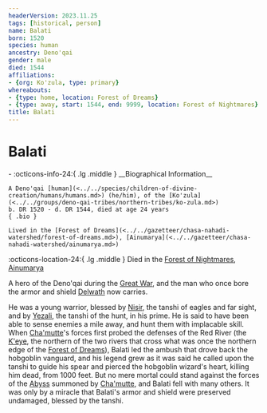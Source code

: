 ```yaml
---
headerVersion: 2023.11.25
tags: [historical, person]
name: Balati
born: 1520
species: human
ancestry: Deno'qai
gender: male
died: 1544
affiliations:
- {org: Ko'zula, type: primary}
whereabouts:
- {type: home, location: Forest of Dreams}
- {type: away, start: 1544, end: 9999, location: Forest of Nightmares}
title: Balati
---
```

# Balati
<div class="grid cards ext-narrow-margin ext-one-column" markdown>
- :octicons-info-24:{ .lg .middle } __Biographical Information__

    A Deno'qai [human](<../../species/children-of-divine-creation/humans/humans.md>) (he/him), of the [Ko'zula](<../../groups/deno-qai-tribes/northern-tribes/ko-zula.md>)  
    b. DR 1520 - d. DR 1544, died at age 24 years  
    { .bio }

    Lived in the [Forest of Dreams](<../../gazetteer/chasa-nahadi-watershed/forest-of-dreams.md>), [Ainumarya](<../../gazetteer/chasa-nahadi-watershed/ainumarya.md>)
</div>

:octicons-location-24:{ .lg .middle } Died in the [Forest of Nightmares](<../../gazetteer/far-north/forest-of-nightmares.md>), [Ainumarya](<../../gazetteer/chasa-nahadi-watershed/ainumarya.md>)


A hero of the Deno'qai during the [Great War](<../../events/1500s/great-war.md>), and the man who once bore the armor and shield [Delwath](<../pcs/dunmar-fellowship/delwath.md>) now carries.

He was a young warrior, blessed by [Nisir](<../../cosmology/gods/tanshi/meswati/nisir.md>), the tanshi of eagles and far sight, and by [Yezali](<../../cosmology/gods/tanshi/meswati/yezali.md>), the tanshi of the hunt, in his prime. He is said to have been able to sense enemies a mile away, and hunt them with implacable skill. When [Cha'mutte](<../extraplanar-powers/cha-mutte.md>)'s forces first probed the defenses of the Red River (the [K'eye](<../../gazetteer/far-north/k-eye.md>), the northern of the two rivers that cross what was once the northern edge of the [Forest of Dreams](<../../gazetteer/chasa-nahadi-watershed/forest-of-dreams.md>)), Balati led the ambush that drove back the hobgoblin vanguard, and his legend grew as it was said he called upon the tanshi to guide his spear and pierced the hobgoblin wizard's heart, killing him dead, from 1000 feet. But no mere mortal could stand against the forces of the [Abyss](<../../cosmology/multiverse/spiritual-realms/other-realms/abyss.md>) summoned by [Cha'mutte](<../extraplanar-powers/cha-mutte.md>), and Balati fell with many others. It was only by a miracle that Balati's armor and shield were preserved undamaged, blessed by the tanshi.

